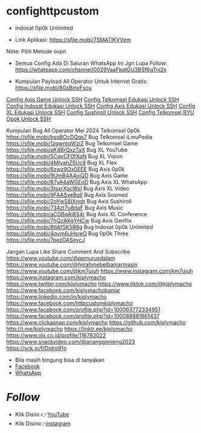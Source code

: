 # confighttpcustom

- Indosat 0p0k Unlimited

- Link Aplikasi:
https://sfile.mobi/7SMATlKVVem

Note:
Pilih Metode ovpn

- Semua Config Ada Di Saluran WhatsApp Ini Jgn Lupa Follow:
https://whatsapp.com/channel/0029VaaFkqtGU3BSf6gTnj2s

- Kumpulan Payload All Operator Untuk Internet Gratis:
https://sfile.mobi/80aBinxFscu

[Config Axis Game Unlock SSH](https://youtu.be/9TITdO2-UfU)
[Config Telkomsel Edukasi Unlock SSH](https://youtu.be/OQJfKepO4hU)
[Config Indosat Edukasi Unlock SSH](https://youtu.be/HBC9i9z75QA)
[Config Axis Edukasi Unlock SSH](https://youtu.be/d6chn5vTzZE)
[Config XL Edukasi Unlock SSH](https://youtu.be/ljJVO5bPtYg)
[Config Sushiroll Unlock SSH](https://youtu.be/R-rBfhBbm1M)
[Config Telkomsel BYU Opok Unlock SSH](https://youtu.be/u8Y9cLIhTLs)

Kumpulan Bug All Operator Mei 2024
Telkomsel 0p0k
https://sfile.mobi/bsoBOcDQqs7
Bug Telkomsel iLmuPedia
https://sfile.mobi/1zgwntqWziZ
Bug Telkomsel Game
https://sfile.mobi/aK4BrQxzTaX
Bug XL YouTube
https://sfile.mobi/5CqyCF0fXqN
Bug XL Vision
https://sfile.mobi/4MIyahZ5Uc9
Bug XL Flex
https://sfile.mobi/6zwz9Ox0EEE
Bug Axis 0p0k
https://sfile.mobi/9UmB4A4oiQD
Bug Axis Game
https://sfile.mobi/87yA4aWGEoD
Bug Axis XL WhatsApp
https://sfile.mobi/3tsxrXpcWsI
Bug Axis XL Video 
https://sfile.mobi/9FAASyeBgII
Bug Axis Sosmed
https://sfile.mobi/2oYwS8lXnqh
Bug Axis Sushiroll
https://sfile.mobi/734zt7u8daF
Bug Axis Music
https://sfile.mobi/aCGBqAl8S4r
Bug Axis XL Conference
https://sfile.mobi/7hQzAKqYHCw
Bug Axis Genflix
https://sfile.mobi/8tIAfSK5R6g
Bug Indosat 0p0k Unlimited
https://sfile.mobi/4qym6uHsreO
Bug 0p0k Three
https://sfile.mobi/7pezDASeycJ

Jangan Lupa Like Share Comment And Subscribe
https://www.youtube.com/@pemurusdalam
https://www.youtube.com/@hijrahmebelbanjarmasin
https://www.youtube.com/@km7ujuh
https://www.instagram.com/km7ujuh
https://www.instagram.com/kiplymacho
https://www.twitter.com/kiplymacho
https://www.tiktok.com/@kiplymacho
https://www.facebook.com/kiplymachobanjar
https://www.linkedin.com/in/kiplymacho
https://www.facebook.com/httpcustomkiplymacho
https://www.facebook.com/profile.php?id=100063772334951
https://www.facebook.com/profile.php?id=100088881661437
https://www.clickasnap.com/kiplymacho
https://github.com/kiplymacho
http://t.me/kiplymacho
https://linktr.ee/kiplymacho
https://www.olx.co.id/profile/116782022
https://www.snackvideo.com/@ananggonjeng2023
https://sck.io/f/Djdro91o




- Bila masih bingung bisa di tanyakan 
- [Facebook](https://www.facebook.com/httpcustomkiplymacho/)
- [WhatsApp](https://wa.me/6285751032225)

# _Follow_
- Klik Disini 👉[YouTube](https://www.youtube.com/@km7ujuh)
- Klik Disini👉[instagram](https://instagram.com/kiplymacho)
